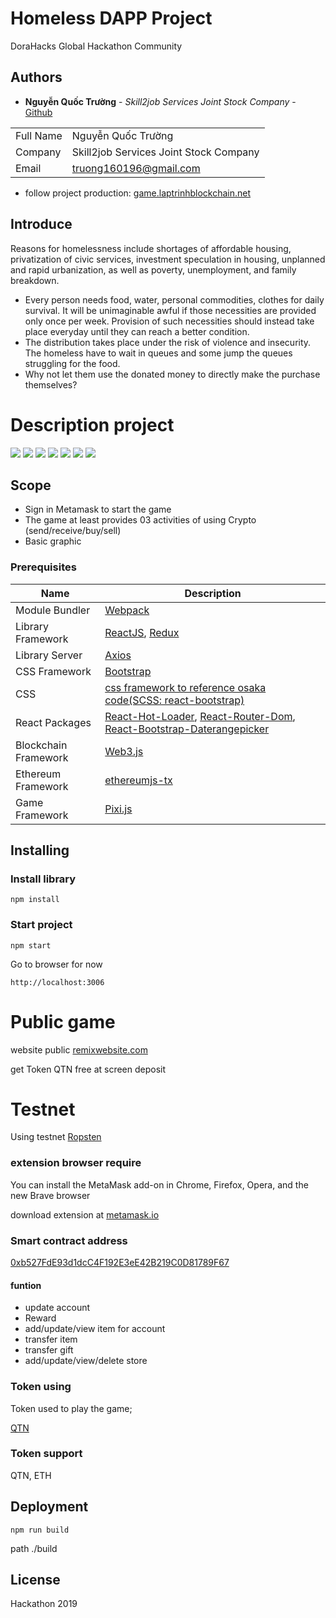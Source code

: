# Homeless DAPP Project
DoraHacks Global Hackathon Community

## Authors

* **Nguyễn Quốc Trường** - *Skill2job Services Joint Stock Company* - [Github](https://github.com/truong160196)

| | |
| ------ | ------ |
| Full Name| Nguyễn Quốc Trường|
| Company| Skill2job Services Joint Stock Company|
| Email| truong160196@gmail.com |

- follow project production: [game.laptrinhblockchain.net](http://game.laptrinhblockchain.net)
## Introduce
Reasons for homelessness include shortages of affordable housing, privatization of civic services, investment speculation in housing, unplanned and rapid urbanization, as well as poverty, unemployment, and family breakdown.

- Every person needs food, water, personal commodities, clothes for daily survival. It will be unimaginable awful if those necessities are provided only once per week.  Provision of such necessities should instead take place everyday until they can reach a better condition.
- The distribution takes place under the risk of violence and insecurity.  The homeless have to wait in queues and some jump the queues struggling for the food. 
- Why not let them use the donated money to directly make the purchase themselves?

# Description project
![](./public/assets/screen/01.jpg)
![](./public/assets/screen/02.jpg)
![](./public/assets/screen/03.jpg)
![](./public/assets/screen/04.jpg)
![](./public/assets/screen/05.jpg)
![](./public/assets/screen/06.jpg)
![](./public/assets/screen/07.jpg)

## Scope
- Sign in Metamask to start the game
- The game at least provides 03 activities of using Crypto (send/receive/buy/sell)
- Basic graphic

### Prerequisites
| Name | Description |
| ------ | ------ |
| Module Bundler | [Webpack](https://webpack.js.org/) |
| Library Framework | [ReactJS](https://reactjs.org/), [Redux](https://redux.js.org/) |
| Library Server | [Axios](https://github.com/axios/axios) |
| CSS Framework | [Bootstrap](https://getbootstrap.com/docs/3.4/) |
| CSS | [css framework to reference osaka code(SCSS: react-bootstrap)](https://react-bootstrap.github.io/getting-started/introduction/) |
| React Packages | [React-Hot-Loader](https://github.com/gaearon/react-hot-loader/), [React-Router-Dom](https://github.com/ReactTraining/react-router), [React-Bootstrap-Daterangepicker](https://github.com/skratchdot/react-bootstrap-daterangepicker/) |
| Blockchain Framework | [Web3.js](https://web3js.readthedocs.io/en/v1.2.4/getting-started.html#adding-web3)|
| Ethereum Framework| [ethereumjs-tx](https://github.com/ethereumjs/ethereumjs-tx)|
| Game Framework | [Pixi.js](https://github.com/pixijs/pixi.js)|

## Installing

### Install library

```
npm install
```

### Start project

```
npm start
```
Go to browser for now
```
http://localhost:3006
```
# Public game
website public
[remixwebsite.com](http://remixwebsite.com/)

get Token QTN free at screen deposit
# Testnet

Using testnet [Ropsten](https://ropsten.etherscan.io/)

### extension browser require
You can install the MetaMask add-on in Chrome, Firefox, Opera, and the new Brave browser

download extension at [metamask.io](https://metamask.io/)
### Smart contract address

[0xb527FdE93d1dcC4F192E3eE42B219C0D81789F67](https://ropsten.etherscan.io/address/0xb527FdE93d1dcC4F192E3eE42B219C0D81789F67)

#### funtion

- update account
- Reward
- add/update/view item for account
- transfer item
- transfer gift
- add/update/view/delete store
### Token using
Token used to play the game;

[QTN](https://ropsten.etherscan.io/token/0xb527fde93d1dcc4f192e3ee42b219c0d81789f67)

### Token support
QTN, ETH

## Deployment

```
npm run build
```
path ./build


## License
Hackathon 2019
